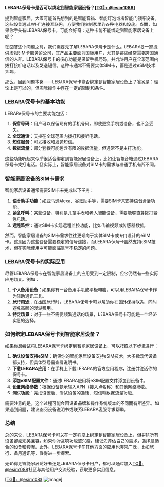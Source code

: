 **LEBARA保号卡是否可以绑定到智能家居设备？[[TG💪+ @esim1088](https://t.me/s/esim1088)]**

提到智能家居，大家可能首先想到的是智能音箱、智能灯泡或者智能门锁等设备。这些设备通过Wi-Fi连接互联网，方便我们控制家里的各种电器和设施。然而，如果你手头有LEBARA保号卡，可能会好奇：这种卡能不能绑定到智能家居设备上呢？

在回答这个问题之前，我们需要先了解LEBARA保号卡是什么。LEBARA是一家提供虚拟SIM卡服务的公司，其产品主要面向国际用户，尤其是那些经常需要跨国通信的人群。LEBARA保号卡的核心功能是保留手机号码，并允许用户在全球范围内拨打接听电话以及发送短信。这种卡通常不需要实体SIM卡，而是通过eSIM技术实现。

那么，回到问题本身——LEBARA保号卡能否绑定到智能家居设备上？答案是：理论上是可以的，但实际操作中存在一定的限制和条件。

### LEBARA保号卡的基本功能

LEBARA保号卡的主要功能包括：

1. **保留号码**：用户可以保留现有的手机号码，即使更换手机或设备，也不会丢失。
2. **全球通话**：支持在全球范围内拨打和接听电话。
3. **短信服务**：可以接收和发送短信。
4. **数据流量**：部分套餐可能包含有限的数据流量，但通常不是主打功能。

这些功能听起来似乎很适合绑定到智能家居设备上，比如让智能音箱通过LEBARA保号卡拨打电话。但实际上，智能家居设备对SIM卡的需求与普通手机有所不同。

### 智能家居设备的SIM卡需求

智能家居设备通常需要SIM卡来完成以下任务：

1. **语音助手功能**：如亚马逊Alexa、谷歌助手等，需要SIM卡来支持语音通话功能。
2. **紧急呼叫**：某些设备，特别是儿童手表和老人智能设备，需要能够直接拨打紧急电话。
3. **远程监控**：通过SIM卡实现远程监控功能，比如传输视频或传感器数据。

然而，智能家居设备的SIM卡需求往往更倾向于实体SIM卡或专门设计的eSIM卡。这是因为这些设备需要稳定的信号连接，而LEBARA保号卡虽然支持eSIM技术，但在实际使用中可能面临信号不稳定的问题。

### LEBARA保号卡的实际应用

尽管LEBARA保号卡在智能家居设备上的应用受到一定限制，但它仍然有一些实际应用场景。例如：

1. **个人备用设备**：如果你有一台备用手机或平板电脑，可以用LEBARA保号卡作为辅助通讯工具。
2. **旅行用途**：在出国旅行时，LEBARA保号卡可以帮助你在国外保持联系，同时避免高额的漫游费用。
3. **特定场景**：对于一些不需要频繁通话的场景，LEBARA保号卡可能是一个经济实惠的选择。

### 如何绑定LEBARA保号卡到智能家居设备？

如果你想尝试将LEBARA保号卡绑定到智能家居设备上，可以按照以下步骤进行：

1. **确认设备支持eSIM**：确保你的智能家居设备支持eSIM技术。大多数现代设备都支持，但具体型号需查看说明书。
2. **下载LEBARA应用**：在手机上下载LEBARA的官方应用程序，注册并激活你的保号卡。
3. **添加eSIM配置文件**：通过LEBARA应用将eSIM配置文件添加到设备中。
4. **设置网络参数**：根据设备提示输入APN（接入点名称）和其他网络参数。
5. **测试功能**：完成设置后，测试设备的通话、短信和数据流量功能。

需要注意的是，这个过程可能会因设备品牌和操作系统版本的不同而有所差异。如果遇到问题，建议查阅设备说明书或联系LEBARA客服寻求帮助。

### 总结

总的来说，LEBARA保号卡可以在一定程度上绑定到智能家居设备上，但并非所有设备都能完美兼容。如果你对这项功能感兴趣，建议先评估自己的需求，选择最适合的设备和套餐。此外，LEBARA保号卡在其他方面的应用也非常广泛，比如旅行、备用通讯等，值得进一步探索。

无论你是智能家居爱好者还是LEBARA保号卡用户，都可以通过加入[TG💪+ @esim1088](https://t.me/s/esim1088)社区与其他用户交流经验，获取更多实用信息。

[[TG💪+ @esim1088](https://t.me/s/esim1088) ![Image](https://i.postimg.cc/4NQfJmqS/Snipaste-2025-05-13-00-14-12.png)]
